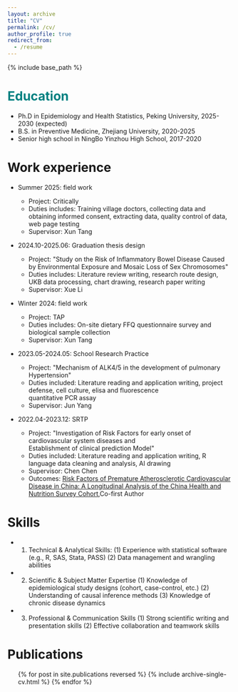 ```yaml
---
layout: archive
title: "CV"
permalink: /cv/
author_profile: true
redirect_from:
  - /resume
---
```


{% include base_path %}

<span style="color:teal;">Education</span>
======
* Ph.D in Epidemiology and Health Statistics, Peking University, 2025-2030 (expected)
* B.S. in Preventive Medicine, Zhejiang University, 2020-2025
* Senior high school in NingBo Yinzhou High School, 2017-2020

Work experience
======
* Summer 2025: field work
  * Project: Critically
  * Duties includes: Training village doctors, collecting data and obtaining informed consent, extracting data, quality control of data, web page testing
  * Supervisor: Xun Tang 

* 2024.10-2025.06: Graduation thesis design
  * Project: "Study on the Risk of Inflammatory Bowel Disease Caused by Environmental Exposure and Mosaic Loss of Sex Chromosomes"
  * Duties includes: Literature review writing, research route design, UKB data processing, chart drawing, research paper writing
  * Supervisor: Xue Li

* Winter 2024: field work
  * Project: TAP
  * Duties includes: On-site dietary FFQ questionnaire survey and biological sample collection
  * Supervisor: Xun Tang 

* 2023.05-2024.05: School Research Practice
  * Project: "Mechanism of ALK4/5 in the development of pulmonary Hypertension"
  * Duties included: Literature reading and application writing, project defense, cell culture, elisa and fluorescence <br/>quantitative PCR assay
  * Supervisor: Jun Yang

* 2022.04-2023.12: SRTP
  * Project: "Investigation of Risk Factors for early onset of cardiovascular system diseases and <br/>Establishment of clinical prediction Model"
  * Duties included: Literature reading and application writing, R language data cleaning and analysis, AI drawing
  * Supervisor: Chen Chen
  * Outcomes: [Risk Factors of Premature Atherosclerotic Cardiovascular Disease in China: A Longitudinal Analysis of the China Health and Nutrition Survey Cohort](https://pubmed.ncbi.nlm.nih.gov/38247055/),Co-first Author

Skills
======
* 1. Technical & Analytical Skills:
     (1) Experience with statistical software (e.g., R, SAS, Stata, PASS)
     (2) Data management and wrangling abilities
* 2. Scientific & Subject Matter Expertise
     (1) Knowledge of epidemiological study designs (cohort, case-control, etc.)
     (2) Understanding of causal inference methods
     (3) Knowledge of chronic disease dynamics
* 3. Professional & Communication Skills
     (1) Strong scientific writing and presentation skills
     (2) Effective collaboration and teamwork skills

Publications
======
  <ul>{% for post in site.publications reversed %}
    {% include archive-single-cv.html %}
  {% endfor %}</ul>
  

<!--Talks
======
  <ul>{% for post in site.talks reversed %}
    {% include archive-single-talk-cv.html  %}
  {% endfor %}</ul>
  
Teaching
======
  <ul>{% for post in site.teaching reversed %}
    {% include archive-single-cv.html %}
  {% endfor %}</ul>
  
Service and leadership
======
* Currently signed in to 43 different slack teams-->
